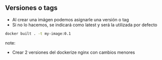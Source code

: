 ## Versiones o tags

* Al crear una imágen podemos asignarle una versión o tag
* Si no lo hacemos, se indicará como latest y será la utilizada por defecto

```bash
docker built . -t my-image:0.1
```

note:
- Crear 2 versiones del dockerize nginx con cambios menores